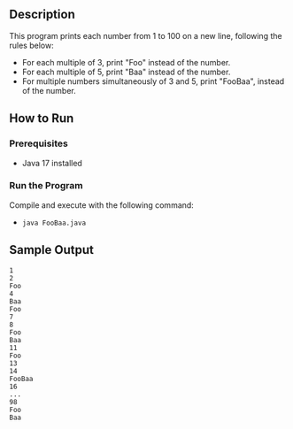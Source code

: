 ## Description
This program prints each number from 1 to 100 on a new line, following the rules below:
- For each multiple of 3, print "Foo" instead of the number.
- For each multiple of 5, print "Baa" instead of the number.
- For multiple numbers simultaneously of 3 and 5, print "FooBaa", instead of the number.

## How to Run
### Prerequisites
- Java 17 installed

### Run the Program
Compile and execute with the following command:
- `java FooBaa.java`

## Sample Output
```
1
2
Foo
4
Baa
Foo
7
8
Foo
Baa
11
Foo
13
14
FooBaa
16
...
98
Foo
Baa
```
